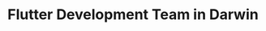 ---
title: Flutter Development Team in Darwin
permalink: /landings/flutter-developer-darwin
technology: Flutter
location: Darwin
---
